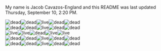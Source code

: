 My name is Jacob Cavazos-England and this README was last updated Thursday, September 10, 2:20 PM.

![dead](https:&#x2F;&#x2F;i.ibb.co&#x2F;x3MGSVW&#x2F;dead.png)![dead](https:&#x2F;&#x2F;i.ibb.co&#x2F;x3MGSVW&#x2F;dead.png)![live](https:&#x2F;&#x2F;i.ibb.co&#x2F;VJ5mML7&#x2F;live.png)![dead](https:&#x2F;&#x2F;i.ibb.co&#x2F;x3MGSVW&#x2F;dead.png)![dead](https:&#x2F;&#x2F;i.ibb.co&#x2F;x3MGSVW&#x2F;dead.png)  
![dead](https:&#x2F;&#x2F;i.ibb.co&#x2F;x3MGSVW&#x2F;dead.png)![dead](https:&#x2F;&#x2F;i.ibb.co&#x2F;x3MGSVW&#x2F;dead.png)![live](https:&#x2F;&#x2F;i.ibb.co&#x2F;VJ5mML7&#x2F;live.png)![dead](https:&#x2F;&#x2F;i.ibb.co&#x2F;x3MGSVW&#x2F;dead.png)![dead](https:&#x2F;&#x2F;i.ibb.co&#x2F;x3MGSVW&#x2F;dead.png)  
![live](https:&#x2F;&#x2F;i.ibb.co&#x2F;VJ5mML7&#x2F;live.png)![live](https:&#x2F;&#x2F;i.ibb.co&#x2F;VJ5mML7&#x2F;live.png)![dead](https:&#x2F;&#x2F;i.ibb.co&#x2F;x3MGSVW&#x2F;dead.png)![live](https:&#x2F;&#x2F;i.ibb.co&#x2F;VJ5mML7&#x2F;live.png)![live](https:&#x2F;&#x2F;i.ibb.co&#x2F;VJ5mML7&#x2F;live.png)  
![dead](https:&#x2F;&#x2F;i.ibb.co&#x2F;x3MGSVW&#x2F;dead.png)![dead](https:&#x2F;&#x2F;i.ibb.co&#x2F;x3MGSVW&#x2F;dead.png)![live](https:&#x2F;&#x2F;i.ibb.co&#x2F;VJ5mML7&#x2F;live.png)![dead](https:&#x2F;&#x2F;i.ibb.co&#x2F;x3MGSVW&#x2F;dead.png)![dead](https:&#x2F;&#x2F;i.ibb.co&#x2F;x3MGSVW&#x2F;dead.png)  
![dead](https:&#x2F;&#x2F;i.ibb.co&#x2F;x3MGSVW&#x2F;dead.png)![dead](https:&#x2F;&#x2F;i.ibb.co&#x2F;x3MGSVW&#x2F;dead.png)![live](https:&#x2F;&#x2F;i.ibb.co&#x2F;VJ5mML7&#x2F;live.png)![dead](https:&#x2F;&#x2F;i.ibb.co&#x2F;x3MGSVW&#x2F;dead.png)![dead](https:&#x2F;&#x2F;i.ibb.co&#x2F;x3MGSVW&#x2F;dead.png)  
